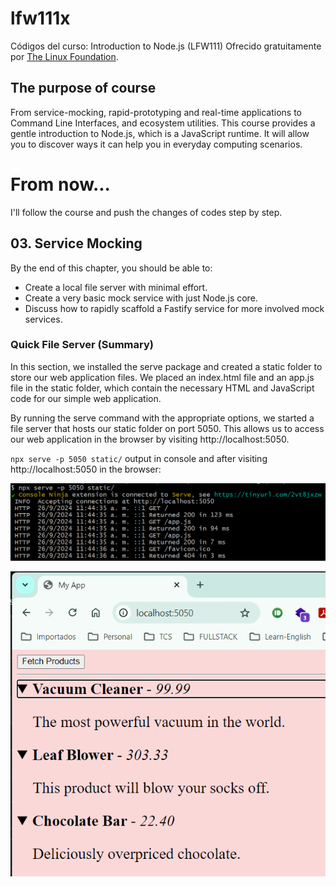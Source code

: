 # lfw111x

Códigos del curso: Introduction to Node.js (LFW111) Ofrecido gratuitamente por [The Linux Foundation](https://trainingportal.linuxfoundation.org/courses/introduction-to-nodejs-lfw111x).

## The purpose of course

From service-mocking, rapid-prototyping and real-time applications to Command Line Interfaces, and ecosystem utilities. This course provides a gentle introduction to Node.js, which is a JavaScript runtime. It will allow you to discover ways it can help you in everyday computing scenarios.

# From now...

I'll follow the course and push the changes of codes step by step.

## 03. Service Mocking

By the end of this chapter, you should be able to:

- Create a local file server with minimal effort.
- Create a very basic mock service with just Node.js core.
- Discuss how to rapidly scaffold a Fastify service for more involved mock services.

### Quick File Server (Summary)
In this section, we installed the serve package and created a static folder to store our web application files. We placed an index.html file and an app.js file in the static folder, which contain the necessary HTML and JavaScript code for our simple web application.

By running the serve command with the appropriate options, we started a file server that hosts our static folder on port 5050. This allows us to access our web application in the browser by visiting http://localhost:5050.

`npx serve -p 5050 static/` output in console and after visiting http://localhost:5050 in the browser:

![alt text](image.png)

![alt text](image-1.png)